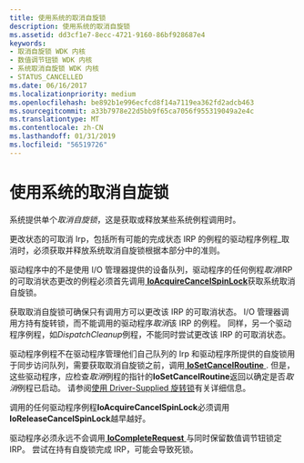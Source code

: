 ```yaml
---
title: 使用系统的取消自旋锁
description: 使用系统的取消自旋锁
ms.assetid: dd3cf1e7-8ecc-4721-9160-86bf928687e4
keywords:
- 取消自旋锁 WDK 内核
- 数值调节钮锁 WDK 内核
- 系统取消自旋锁 WDK 内核
- STATUS_CANCELLED
ms.date: 06/16/2017
ms.localizationpriority: medium
ms.openlocfilehash: be892b1e996ecfcd8f14a7119ea362fd2adcb463
ms.sourcegitcommit: a33b7978e22d5bb9f65ca7056f955319049a2e4c
ms.translationtype: MT
ms.contentlocale: zh-CN
ms.lasthandoff: 01/31/2019
ms.locfileid: "56519726"
---
```

# <a name="using-the-systems-cancel-spin-lock"></a>使用系统的取消自旋锁





系统提供单个*取消自旋锁*，这是获取或释放某些系统例程调用时。

更改状态的可取消 Irp，包括所有可能的完成状态 IRP 的例程的驱动程序例程\_取消时，必须获取并释放系统取消自旋锁根据本部分中的准则。

驱动程序中的不是使用 I/O 管理器提供的设备队列，驱动程序的任何例程*取消*IRP 的可取消状态更改的例程必须首先调用[ **IoAcquireCancelSpinLock**](https://msdn.microsoft.com/library/windows/hardware/ff548196)获取系统取消自旋锁。

获取取消自旋锁可确保只有调用方可以更改该 IRP 的可取消状态。 I/O 管理器调用方持有旋转锁，而不能调用的驱动程序*取消*该 IRP 的例程。 同样，另一个驱动程序例程，如*DispatchCleanup*例程，不能同时尝试更改该 IRP 的可取消状态。

驱动程序例程不在驱动程序管理他们自己队列的 Irp 和驱动程序所提供的自旋锁用于同步访问队列，需要获取取消自旋锁之前，调用[ **IoSetCancelRoutine** ](https://msdn.microsoft.com/library/windows/hardware/ff549674). 但是，这些驱动程序，应检查*取消*例程的指针的**IoSetCancelRoutine**返回以确定是否*取消*例程已启动。 请参阅[使用 Driver-Supplied 旋转锁](using-a-driver-supplied-spin-lock.md)有关详细信息。

调用的任何驱动程序例程**IoAcquireCancelSpinLock**必须调用**IoReleaseCancelSpinLock**越早越好。

驱动程序必须永远不会调用[ **IoCompleteRequest** ](https://msdn.microsoft.com/library/windows/hardware/ff548343)与同时保留数值调节钮锁定 IRP。 尝试在持有自旋锁完成 IRP，可能会导致死锁。

 

 




